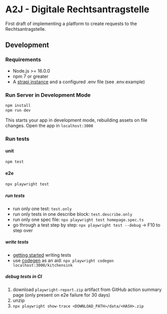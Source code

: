 # A2J - Digitale Rechtsantragstelle

First draft of implementing a platform to create requests to the Rechtsantragstelle.

## Development

### Requirements

- Node.js >= 16.0.0
- npm 7 or greater
- A [strapi instance](https://github.com/digitalservicebund/a2j-rechtsantragstelle-strapi) and a configured .env file (see .env.example)

### Run Server in Development Mode

```sh
npm install
npm run dev
```

This starts your app in development mode, rebuilding assets on file changes.
Open the app in `localhost:3000`

### Run tests

#### unit

```sh
npm test
```

#### e2e

```sh
npx playwright test
```

##### run tests

- run only one test: `test.only`
- run only tests in one describe block: `test.describe.only`
- run only one spec file: `npx playwright test homepage.spec.ts`
- go through a test step by step: `npx playwright test --debug` -> F10 to step over

##### write tests

- [getting started](https://playwright.dev/docs/writing-tests) writing tests
- use [codegen](https://playwright.dev/docs/codegen-intro) as an aid: `npx playwright codegen localhost:3000/kitchensink`

##### debug tests in CI

1. download `playwright-report.zip` artifact from GitHub action summary page (only present on e2e failure for 30 days)
2. unzip
3. `npx playwright show-trace <DOWNLOAD_PATH>/data/<HASH>.zip`
